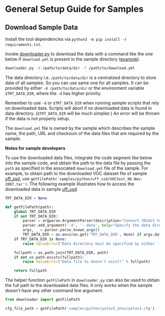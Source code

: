 General Setup Guide for Samples
==============================


## Download Sample Data

Install the tool dependencies via `python3 -m pip install -r requirements.txt`.

Invoke [downloader.py](downloader.py) to download the data with
a command like the one below if `download.yml` is present in the
sample directory ([example](yolov3_onnx/download.yml)).

```sh
downloader.py -d /path/to/data/dir -f /path/to/download.yml
```

The data directory i.e. `/path/to/data/dir` is a centralized directory
to store data of all samples. So you can use same one for all samples.
It can be provided by either `-d /path/to/data/dir` or the environment variable
`$TRT_DATA_DIR`, where the `-d` has higher priority.

Remember to use `-d` or `$TRT_DATA_DIR` when running sample scripts
that rely on downloaded data. Scripts will abort if no downloaded data
is found in data directory. (`$TRT_DATA_DIR` will be much simplier.)
An error will be thrown if the data is not properly setup.

The `download.yml` file is owned by the sample which describes the sample
name, the path, URL and checksum of the data files that are required by the sample.


**Notes for sample developers**

To use the downloaded data files, integrate the code segment like below into
the sample code, and obtain the path to the data file by passing the `path`
as specified in the associated `download.yml` file of the sample.
For example, to obtain path to the downloaded VOC dataset file of sample
[uff_ssd](uff_ssd), use `getFilePath('samples/python/uff_ssd/VOCtest_06-Nov-2007.tar')`.
The following example illustrates how to access the downloaded data in sample [uff_ssd](uff_ssd).

```py
TRT_DATA_DIR = None

def getFilePath(path):
    global TRT_DATA_DIR
    if not TRT_DATA_DIR:
        parser = argparse.ArgumentParser(description="Convert YOLOv3 to ONNX model")
        parser.add_argument('-d', '--data', help="Specify the data directory where it is saved in. $TRT_DATA_DIR will be overwritten by this argument.")
        args, _ = parser.parse_known_args()
        TRT_DATA_DIR = os.environ.get('TRT_DATA_DIR', None) if args.data is None else args.data
    if TRT_DATA_DIR is None:
        raise ValueError("Data directory must be specified by either `-d $DATA` or environment variable $TRT_DATA_DIR.")

    fullpath = os.path.join(TRT_DATA_DIR, path)
    if not os.path.exists(fullpath):
        raise ValueError("Data file %s doesn't exist!" % fullpath)

    return fullpath
```

The helper function `getFilePath` in `downloader.py` can also be used to obtain the full path to the downloaded data files. It only works when the sample doesn't have any other command line argument.

```py
from downloader import getFilePath

cfg_file_path = getFilePath('samples/python/yolov3_onnx/yolov3.cfg')
```
